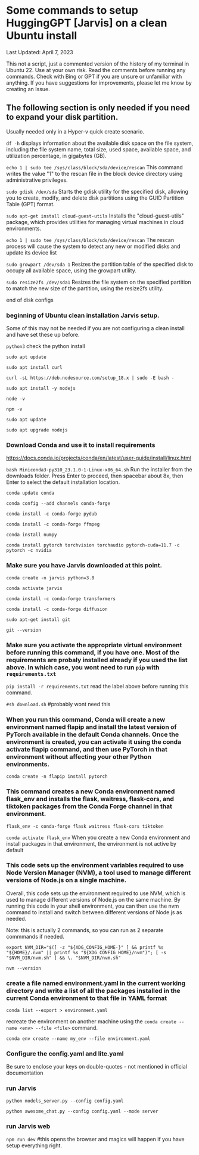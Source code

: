 # Some commands to setup HuggingGPT [Jarvis] on a clean Ubuntu install 
Last Updated: April 7, 2023

This not a script, just a commented version of the history of my terminal in Ubuntu 22. Use at your own risk. 
Read the comments before running any commands.
Check with Bing or GPT if you are unsure or unfamiliar with anything. 
If you have suggestions for improvements, please let me know by creating an Issue.

## The following section is only needed if you need to expand your disk partition. 

Usually needed only in a Hyper-v quick create scenario.

`df -h`		displays information about the available disk space on the file system, including the file system name, total size, used space, available space, and utilization percentage, in gigabytes (GB).

`echo 1 | sudo tee /sys/class/block/sda/device/rescan`	This command writes the value "1" to the rescan file in the block device directory using administrative privileges.

`sudo gdisk /dev/sda`	Starts the gdisk utility for the specified disk, allowing you to create, modify, and delete disk partitions using the GUID Partition Table (GPT) format.

`sudo apt-get install cloud-guest-utils`	Installs the "cloud-guest-utils" package, which provides utilities for managing virtual machines in cloud environments.

`echo 1 | sudo tee /sys/class/block/sda/device/rescan`	The rescan process will cause the system to detect any new or modified disks and update its device list

`sudo growpart /dev/sda 1`	Resizes the partition table of the specified disk to occupy all available space, using the growpart utility.

`sudo resize2fs /dev/sda1`	Resizes the file system on the specified partition to match the new size of the partition, using the resize2fs utility.

end of disk configs

### beginning of Ubuntu clean installation Jarvis setup. 

Some of this may not be needed if you are not configuring a clean install and have set these up before.

`python3` check the python install

`sudo apt update`

`sudo apt install curl`

`curl -sL https://deb.nodesource.com/setup_18.x | sudo -E bash -`

`sudo apt install -y nodejs`

`node -v`

`npm -v`

`sudo apt update`

`sudo apt upgrade nodejs`

### Download Conda and use it to install requirements

https://docs.conda.io/projects/conda/en/latest/user-guide/install/linux.html

`bash Miniconda3-py310_23.1.0-1-Linux-x86_64.sh` Run the installer from the downloads folder. Press Enter to proceed, then spacebar about 8x, then Enter to select the default installation location.

`conda update conda`

`conda config --add channels conda-forge`

`conda install -c conda-forge pydub`

`conda install -c conda-forge ffmpeg`

`conda install numpy`

`conda install pytorch torchvision torchaudio pytorch-cuda=11.7 -c pytorch -c nvidia`

### Make sure you have Jarvis downloaded at this point.

`conda create -n jarvis python=3.8`

`conda activate jarvis`

`conda install -c conda-forge transformers`

`conda install -c conda-forge diffusion`

`sudo apt-get install git`

`git --version`

### Make sure you activate the appropriate virtual environment before running this command, if you have one. Most of the requirements are probaly installed already if you used the list above. In which case, you wont need to run `pip` with `requirements.txt`

`pip install -r requirements.txt` read the label above before running this command.

`#sh download.sh`  #probably wont need this

### When you run this command, Conda will create a new environment named flapip and install the latest version of PyTorch available in the default Conda channels. Once the environment is created, you can activate it using the conda activate flapip command, and then use PyTorch in that environment without affecting your other Python environments.

`conda create -n flapip install pytorch`

### This command creates a new Conda environment named flask_env and installs the flask, waitress, flask-cors, and tiktoken packages from the Conda Forge channel in that environment.

`flask_env -c conda-forge flask waitress flask-cors tiktoken`

`conda activate flask_env` When you create a new Conda environment and install packages in that environment, the environment is not active by default

### This code sets up the environment variables required to use Node Version Manager (NVM), a tool used to manage different versions of Node.js on a single machine.

Overall, this code sets up the environment required to use NVM, which is used to manage different versions of Node.js on the same machine. By running this code in your shell environment, you can then use the nvm command to install and switch between different versions of Node.js as needed.

Note: this is actually 2 commands, so you can run as 2 separate commmands if needed.

`export NVM_DIR="$([ -z "${XDG_CONFIG_HOME-}" ] && printf %s "${HOME}/.nvm" || printf %s "${XDG_CONFIG_HOME}/nvm")"; [ -s "$NVM_DIR/nvm.sh" ] && \. "$NVM_DIR/nvm.sh"`

`nvm --version`

### create a file named environment.yaml in the current working directory and write a list of all the packages installed in the current Conda environment to that file in YAML format

`conda list --export > environment.yaml`

recreate the environment on another machine using the `conda create --name <env> --file <file>` command.

`conda env create --name my_env --file environment.yaml` 

### Configure the config.yaml and lite.yaml 
  
Be sure to enclose your keys on double-quotes - not mentioned in official documentation

### run Jarvis

`python models_server.py --config config.yaml`
  
`python awesome_chat.py --config config.yaml --mode server`

### run Jarvis web

`npm run dev` #this opens the browser and magics will happen if you have setup everything right.